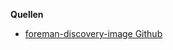 


**Quellen**
* [foreman-discovery-image Github ](https://github.com/theforeman/foreman-discovery-image)